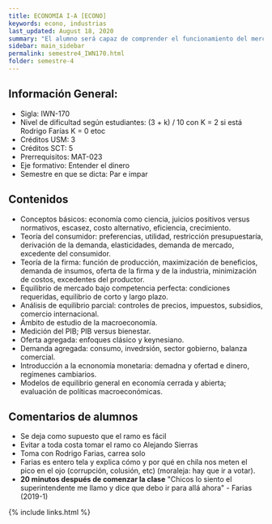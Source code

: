 ```yaml
---
title: ECONOMIA I-A [ECONO]
keywords: econo, industrias
last_updated: August 18, 2020
summary: "El alumno será capaz de comprender el funcionamiento del mercado en equilibrio parcial, con énfasis en las condiciones de competencia perfecta y en menor medida bajo condiciones de competencia imperfecta y comprender   y   analizar   el   funcionamiento   de   la   economía   a   nivel   agregado,   a   través   del comportamiento de sus principales variables: producto, nivel de precios, empleo, cuentas externas, tasas de interés y tipo de cambio."
sidebar: main_sidebar
permalink: semestre4_IWN170.html
folder: semestre-4
---
```



## Información General:
* Sigla: IWN-170
* Nivel de dificultad según estudiantes: (3 + k) / 10 con K = 2 si está Rodrigo Farías K = 0 etoc
* Créditos USM: 3
* Créditos SCT: 5
* Prerrequisitos: MAT-023
* Eje formativo: Entender el dinero
* Semestre en que se dicta: Par e impar


## Contenidos

* Conceptos básicos: economía como ciencia, juicios positivos versus normativos, escasez, costo alternativo, eficiencia, crecimiento.
* Teoría del consumidor: preferencias, utilidad, restricción presupuestaría, derivación de la demanda, elasticidades, demanda de mercado, excedente del consumidor.
* Teoría de la firma: función de producción, maximización de beneficios, demanda de insumos, oferta de la firma y de la industria, minimización de costos, excedentes del productor.
* Equilibrio de mercado bajo competencia perfecta: condiciones requeridas, equilibrio de corto y largo plazo.
* Análisis de equilibrio parcial: controles de precios, impuestos, subsidios, comercio internacional.
* Ámbito de estudio de la macroeconomía.
* Medición del PIB; PIB versus bienestar.
* Oferta agregada: enfoques clásico y keynesiano.
* Demanda agregada: consumo, invedrsión, sector gobierno, balanza comercial.
* Introducción a la ecnonomía monetaria: demadna y ofertad e dinero, regímenes cambiarios.
* Modelos de equilibrio general en economía cerrada y abierta; evaluación de políticas macroeconómicas.


<!--
## Consejos

*
*
*
*
-->


## Comentarios de alumnos

* Se deja como supuesto que el ramo es fácil
* Evitar a toda costa tomar el ramo co Alejando Sierras
* Toma con Rodrigo Farias, carrea solo
* Farias es entero tela y explica cómo y por qué en chila nos meten el pico en el ojo (corrupción, colusión, etc) (moraleja: hay que ir a votar).
* **20 minutos después de comenzar la clase** "Chicos lo siento el superintendente me llamo y dice que debo ir para allá ahora" - Farias (2019-1)


{% include links.html %}
